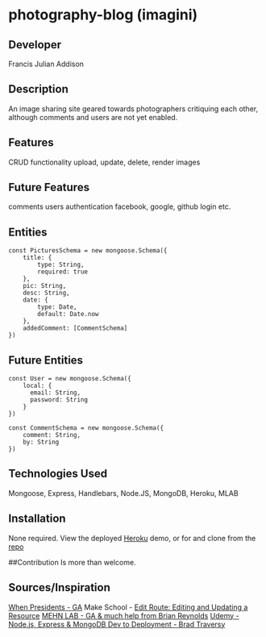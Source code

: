 # photography-blog (imagini)

## Developer
Francis Julian Addison

## Description
An image sharing site geared towards photographers critiquing each other, although comments and users are not yet enabled.

## Features
CRUD functionality
upload, update, delete, render images

## Future Features
comments
users
authentication
facebook, google, github login etc.

## Entities

```
const PicturesSchema = new mongoose.Schema({
    title: {
        type: String,
        required: true
    },
    pic: String,
    desc: String,
    date: {
        type: Date,
        default: Date.now 
    },
    addedComment: [CommentSchema]
})
```
## Future Entities
```
const User = new mongoose.Schema({
    local: {
      email: String,
      password: String
    }
})

const CommentSchema = new mongoose.Schema({
    comment: String,
    by: String
})
```
## Technologies Used
Mongoose, Express, Handlebars, Node.JS, MongoDB, Heroku, MLAB

## Installation
None required. View the deployed [Heroku](https://polar-meadow-82770.herokuapp.com/) demo, or for and clone from the [repo](https://github.com/fjaddison/photography-blog)

##Contribution
Is more than welcome.

## Sources/Inspiration
[When Presidents - GA](https://git.generalassemb.ly/ga-wdi-exercises/whenpresident/)
Make School - [Edit Route: Editing and Updating a Resource](https://www.makeschool.com/academy/tutorial/Q29ob3J0LTE5Ng==/rotten-potatoes-movie-review-site-5dcaad7e-6b68-46ca-bf0e-5c2514d78faa/edit-route-editing-and-updating-a-resource-41eed9e7-7bb8-4d16-b2a0-9c8572d0da67)
[MEHN LAB - GA & much help from Brian Reynolds](https://git.generalassemb.ly/brikrey67/mehn-lab)
[Udemy - Node.js, Express & MongoDB Dev to Deployment - Brad Traversy](https://www.udemy.com/nodejs-express-mongodb-dev-to-deployment/learn/v4/overview)
